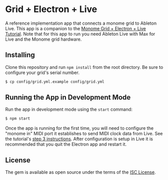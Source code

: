 # Grid + Electron + Live

A reference implementation app that connects a monome grid to Ableton Live. This app is a companion to the [Monome Grid + Electron + Live Tutorial](https://tablesandwaves.github.io/grid-electron-live/). Note that for this app to run you need Ableton Live with Max for Live and the Monome grid hardware.

## Installing

Clone this repository and run `npm install` from the root directory. Be sure to configure your grid's serial number.

```bash
$ cp config/grid.yml.example config/grid.yml
```

## Running the App in Development Mode

Run the app in development mode using the `start` command:

```bash
$ npm start
```

Once the app is running for the first time, you will need to configure the "monome in" MIDI port it establishes to send MIDI clock data from Live. See the tutorial's [step 3 instructions](https://tablesandwaves.github.io/grid-electron-live/step-3-connect-to-live.html). After configuration is setup in Live it is recommended that you quit the Electron app and restart it.

## License

The gem is available as open source under the terms of the [ISC License](https://opensource.org/license/isc-license-txt/).
